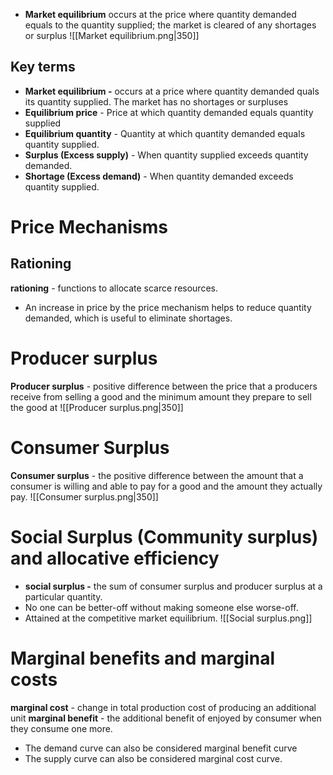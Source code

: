 
- **Market equilibrium** occurs at the price where quantity demanded equals to the quantity supplied; the market is cleared of any shortages or surplus
![[Market equilibrium.png|350]]
## Key terms
- **Market equilibrium -** occurs at a price where quantity demanded quals its quantity supplied. The market has no shortages or surpluses 
- **Equilibrium price** - Price at which quantity demanded equals quantity supplied 
- **Equilibrium quantity** - Quantity at which quantity demanded equals quantity supplied.
- **Surplus (Excess supply)** - When quantity supplied exceeds quantity demanded.
- **Shortage (Excess demand)** - When quantity demanded exceeds quantity supplied.
# Price Mechanisms
## Rationing
**rationing** - functions to allocate scarce resources.
- An increase in price by the price mechanism helps to reduce quantity demanded, which is useful to eliminate shortages.
# Producer surplus
**Producer surplus** - positive difference between the price that a producers receive from selling a good and the minimum amount they prepare to sell the good at
![[Producer surplus.png|350]]
# Consumer Surplus
**Consumer surplus** - the positive difference between the amount that a consumer is willing and able to pay for a good and the amount they actually pay.
![[Consumer surplus.png|350]]
# Social Surplus (Community surplus) and allocative efficiency
- **social surplus -** the sum of consumer surplus and producer surplus at a particular quantity. 
- No one can be better-off without making someone else worse-off.
- Attained at the competitive market equilibrium.
![[Social surplus.png]]
# Marginal benefits and marginal costs
**marginal cost** - change in total production cost of producing an additional unit
**marginal benefit** - the additional benefit of enjoyed by consumer when they consume one more.
- The demand curve can also be considered marginal benefit curve
- The supply curve can also be considered marginal cost curve. 